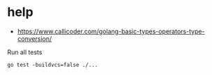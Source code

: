# help

- <https://www.callicoder.com/golang-basic-types-operators-type-conversion/>

Run all tests
```
go test -buildvcs=false ./... 
```